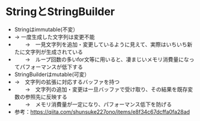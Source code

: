 # StringとStringBuilder
- Stringはimmutable(不変）
- → 一度生成した文字列は変更不能
- 　　→　一見文字列を追加・変更しているように見えて、実際はいちいち新たに文字列が生成されている
- 　　→　ループ回数の多いfor文等に用いると、凄まじいメモリ消費量になってパフォーマンスが低下する
- StringBuilderはmutable(可変）
- →　文字列の拡張に対応するバッファを持つ
- 　　→　文字列の追加・変更は一旦バッファで受け取り、その結果を既存変数の参照先に反映する
- 　　→　メモリ消費量が一定になり、パフォーマンス低下を防げる
- 参考：https://qiita.com/shunsuke227ono/items/e8f34c67dcffa0fa28ad
